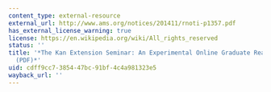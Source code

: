 ```yaml
---
content_type: external-resource
external_url: http://www.ams.org/notices/201411/rnoti-p1357.pdf
has_external_license_warning: true
license: https://en.wikipedia.org/wiki/All_rights_reserved
status: ''
title: '*The Kan Extension Seminar: An Experimental Online Graduate Reading Course
  (PDF)*'
uid: cdff9cc7-3854-47bc-91bf-4c4a981323e5
wayback_url: ''
---
```

